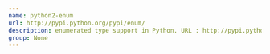 ```yaml
---
name: python2-enum
url: http://pypi.python.org/pypi/enum/
description: enumerated type support in Python. URL : http://pypi.python.org/pypi/enum/ Groups : None
group: None
---
```

